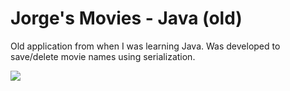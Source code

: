 # Jorge's Movies - Java (old)

Old application from when I was learning Java. Was developed to save/delete movie names using serialization.

<img src="https://res.cloudinary.com/davmivgjv/image/upload/v1663774385/apps_screenshots/jorges-movies_pgnotr.png"></img>
